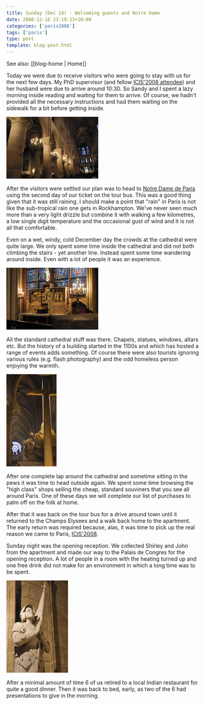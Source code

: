 ```yaml
---
title: Sunday (Dec 14) - Welcoming guests and Notre Dame
date: 2008-12-16 23:19:13+10:00
categories: ['paris2008']
tags: ['paris']
type: post
template: blog-post.html
---
```


See also: [[blog-home | Home]]

Today we were due to receive visitors who were going to stay with us for the next few days. My PhD supervisor (and fellow [ICIS'2008 attendee](http://www.icis2008.org/)) and her husband were due to arrive around 10:30. So Sandy and I spent a lazy morning inside reading and waiting for them to arrive. Of course, we hadn't provided all the necessary instructions and had them waiting on the sidewalk for a bit before getting inside.

[![Inside Notre Dame de Paris](images/3112522763_9f316077ec_m.jpg)](http://www.flickr.com/photos/david_jones/3112522763/ "Inside Notre Dame de Paris by David T Jones, on Flickr")

After the visitors were settled our plan was to head to [Notre Dame de Paris](http://en.wikipedia.org/wiki/Notre_Dame_de_Paris) using the second day of our ticket on the tour bus. This was a good thing given that it was still raining. I should make a point that "rain" in Paris is not like the sub-tropical rain one gets in Rockhampton. We've never seen much more than a very light drizzle but combine it with walking a few kilometres, a low single digit temperature and the occasional gust of wind and it is not all that comfortable.

Even on a wet, windy, cold December day the crowds at the cathedral were quite large. We only spent some time inside the cathedral and did not both climbing the stairs - yet another line. Instead spent some time wandering around inside. Even with a lot of people it was an experience.

[![Notre-Dame de Paris an altar?](images/3106907445_a2d5a03816_m.jpg)](http://www.flickr.com/photos/david_jones/3106907445/ "Notre-Dame de Paris an altar? by David T Jones, on Flickr")

All the standard cathedral stuff was there. Chapels, statues, windows, altars etc. But the history of a building started in the 1100s and which has hosted a range of events adds something. Of course there were also tourists ignoring various rules (e.g. flash photography) and the odd homeless person enjoying the warmth.

[![Notre-Dame de Paris](images/3106903335_fcebf5a96e_m.jpg)](http://www.flickr.com/photos/david_jones/3106903335/ "Notre-Dame de Paris by David T Jones, on Flickr")

After one complete lap around the cathedral and sometime sitting in the pews it was time to head outside again. We spent some time browsing the "high class" shops selling the cheap, standard souviners that you see all around Paris. One of these days we will complete our list of purchases to palm off on the folk at home.

After that it was back on the tour bus for a drive around town until it returned to the Champs Elysees and a walk back home to the apartment. The early return was required because, alas, it was time to pick up the real reason we came to Paris, [ICIS'2008](http://www.icis2008.org).

Sunday night was the opening reception. We collected Shirley and John from the apartment and made our way to the Palais de Congres for the opening reception. A lot of people in a room with the heating turned up and one free drink did not make for an environment in which a long time was to be spent.

[![joan of arc at the Notre-Dame de Paris](images/3107732410_969fe6318b_m.jpg)](http://www.flickr.com/photos/david_jones/3107732410/ "joan of arc at the Notre-Dame de Paris by David T Jones, on Flickr")

After a minimal amount of time 6 of us retired to a local Indian restaurant for quite a good dinner. Then it was back to bed, early, as two of the 6 had presentations to give in the morning.